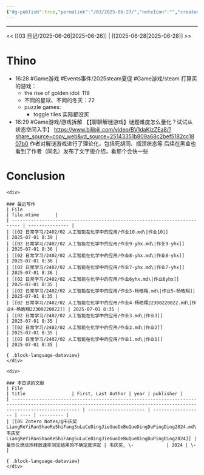 ```yaml
---
{"dg-publish":true,"permalink":"/03/2025-06-27/","noteIcon":"","created":"2025-01-31T00:35","updated":"2025-07-01T13:38"}
---
```



---
<< [[03 日记/2025-06-26\|2025-06-26]]  |  [[2025-06-28\|2025-06-28]]  >>

# Thino
- 16:28
    #Game游戏 #Events事件/2025steam夏促 #Game游戏/steam 
    打算买的游戏：
    - the rise of golden idol: 119
    -  不同的星球、不同的冬天：22
    - puzzle games: 
        - toggle tiles
        实际都没买
- 16:29
    #Game游戏/游戏拆解 
    【【聊聊解谜游戏】谜题难度怎么量化？试试从状态空间入手】 https://www.bilibili.com/video/BV1daKizZEa8/?share_source=copy_web&vd_source=25143351b809a68c2bef5182cc1807b0
    作者对解谜游戏进行了理论化，包括死胡同、瓶颈状态等
    后续在黑盒也看到了作者（同名）发布了文字版介绍，看那个会快一些

# Conclusion
````ad-flex
<div>

### 最近写作
| File                                                                      | file.mtime      |
| ------------------------------------------------------------------------- | --------------- |
| [[02 日常学习/2402/02 人工智能在化学中的应用/作业10.md\|作业10]]                             | 2025-07-01 8:39 |
| [[02 日常学习/2402/02 人工智能在化学中的应用/作业9-yhx.md\|作业9-yhx]]                       | 2025-07-01 8:36 |
| [[02 日常学习/2402/02 人工智能在化学中的应用/作业8-yhx.md\|作业8-yhx]]                       | 2025-07-01 8:36 |
| [[02 日常学习/2402/02 人工智能在化学中的应用/作业7-yhx.md\|作业7-yhx]]                       | 2025-07-01 8:36 |
| [[02 日常学习/2402/02 人工智能在化学中的应用/作业6yhx.md\|作业6yhx]]                         | 2025-07-01 8:35 |
| [[02 日常学习/2402/02 人工智能在化学中的应用/作业5-杨皓翔.md\|作业5-杨皓翔]]                       | 2025-07-01 8:35 |
| [[02 日常学习/2402/02 人工智能在化学中的应用/作业4-杨皓翔22300220022.md\|作业4-杨皓翔22300220022]] | 2025-07-01 8:35 |
| [[02 日常学习/2402/02 人工智能在化学中的应用/作业3.md\|作业3]]                               | 2025-07-01 8:35 |
| [[02 日常学习/2402/02 人工智能在化学中的应用/作业2.md\|作业2]]                               | 2025-07-01 8:35 |
| [[02 日常学习/2402/02 人工智能在化学中的应用/作业1.md\|作业1]]                               | 2025-07-01 8:35 |

{ .block-language-dataview}
</div>

<div>

### 本日读的文献
| File                                                                                                                                                                  | title                 | First, Last Author | year | publisher |
| --------------------------------------------------------------------------------------------------------------------------------------------------------------------- | --------------------- | ------------------ | ---- | --------- |
| [[05 Zotero Notes/@韦庆奖LiangReYiRanShaoReShiFangSuLuCeDingJieGuoDeBuQueDingDuPingDing2024.md\|@韦庆奖LiangReYiRanShaoReShiFangSuLuCeDingJieGuoDeBuQueDingDuPingDing2024]] | 量热仪燃烧热释放速率测定结果的不确定度评定 | 韦庆奖, \-            | 2024 | \-        |

{ .block-language-dataview}
</div>
````
